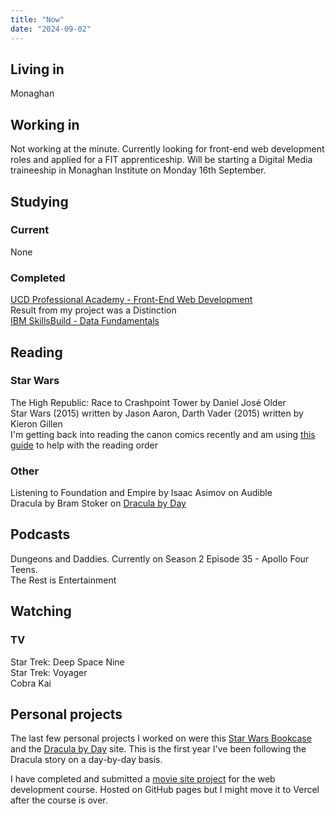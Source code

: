 ```yaml
---
title: "Now"
date: "2024-09-02"
---
```


## Living in

Monaghan

## Working in

Not working at the minute. Currently looking for front-end web development roles and applied for a FIT apprenticeship. Will be starting a Digital Media traineeship in Monaghan Institute on Monday 16th September.

## Studying

### Current

None

### Completed

[UCD Professional Academy - Front-End Web Development](https://www.ucd.ie/professionalacademy/findyourcourse/front-end-web-development/)  
Result from my project was a Distinction  
[IBM SkillsBuild - Data Fundamentals](https://skillsbuild.org/adult-learners/explore-learning/data-analyst#sb--adult-learners-journey)

## Reading

### Star Wars

The High Republic: Race to Crashpoint Tower by Daniel José Older  
Star Wars (2015) written by Jason Aaron, Darth Vader (2015) written by Kieron Gillen  
I'm getting back into reading the canon comics recently and am using [this guide](https://www.starwarsnewsnet.com/2024/01/a-star-wars-marvel-comics-reading-guide.html) to help with the reading order

### Other

Listening to Foundation and Empire by Isaac Asimov on Audible  
Dracula by Bram Stoker on [Dracula by Day](https://dracula-by-day.vercel.app/)

## Podcasts

Dungeons and Daddies. Currently on Season 2 Episode 35 - Apollo Four Teens.  
The Rest is Entertainment

## Watching

### TV

Star Trek: Deep Space Nine  
Star Trek: Voyager  
Cobra Kai

## Personal projects

The last few personal projects I worked on were this [Star Wars Bookcase](https://star-wars-bookcase.vercel.app/) and the [Dracula by Day](https://dracula-by-day.vercel.app/) site. This is the first year I've been following the Dracula story on a day-by-day basis.

I have completed and submitted a [movie site project](https://paddyfed.github.io/movies-movies-movies) for the web development course. Hosted on GitHub pages but I might move it to Vercel after the course is over.
